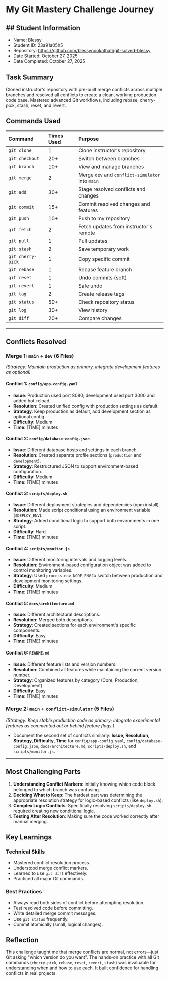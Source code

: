 # My Git Mastery Challenge Journey

## ## Student Information
- Name: Blessy
- Student ID: 23a91a05h5
- Repository: https://github.com/blessynookathati/git-solved-blessy
- Date Started: October 27, 2025
- Date Completed: October 27, 2025

## Task Summary
Cloned instructor's repository with pre-built merge conflicts across multiple branches and resolved all conflicts to create a clean, working production code base. Mastered advanced Git workflows, including rebase, cherry-pick, stash, reset, and revert.

## Commands Used

| Command | Times Used | Purpose |
| :--- | :--- | :--- |
| `git clone` | 1 | Clone instructor's repository |
| `git checkout` | 20+ | Switch between branches |
| `git branch` | 10+ | View and manage branches |
| `git merge` | 2 | Merge `dev` and `conflict-simulator` into `main` |
| `git add` | 30+ | Stage resolved conflicts and changes |
| `git commit` | 15+ | Commit resolved changes and features |
| `git push` | 10+ | Push to my repository |
| `git fetch` | 2 | Fetch updates from instructor's remote |
| `git pull` | 1 | Pull updates |
| `git stash` | 2 | Save temporary work |
| `git cherry-pick` | 1 | Copy specific commit |
| `git rebase` | 1 | Rebase feature branch |
| `git reset` | 1 | Undo commits (soft) |
| `git revert` | 1 | Safe undo |
| `git tag` | 2 | Create release tags |
| `git status` | 50+ | Check repository status |
| `git log` | 30+ | View history |
| `git diff` | 20+ | Compare changes |

---

## Conflicts Resolved

### Merge 1: `main` + `dev` (6 Files)
*(Strategy: Maintain production as primary, integrate development features as optional)*

#### Conflict 1: `config/app-config.yaml`
- **Issue**: Production used port 8080; development used port 3000 and added hot-reload.
- **Resolution**: Created unified config with production settings as default.
- **Strategy**: Keep production as default, add development section as optional config.
- **Difficulty**: Medium
- **Time**: [TIME] minutes

#### Conflict 2: `config/database-config.json`
- **Issue**: Different database hosts and settings in each branch.
- **Resolution**: Created separate profile sections (`production` and `development`).
- **Strategy**: Restructured JSON to support environment-based configuration.
- **Difficulty**: Medium
- **Time**: [TIME] minutes

#### Conflict 3: `scripts/deploy.sh`
- **Issue**: Different deployment strategies and dependencies (npm install).
- **Resolution**: Made script conditional using an environment variable (`$DEPLOY_ENV`).
- **Strategy**: Added conditional logic to support both environments in one script.
- **Difficulty**: Hard
- **Time**: [TIME] minutes

#### Conflict 4: `scripts/monitor.js`
- **Issue**: Different monitoring intervals and logging levels.
- **Resolution**: Environment-based configuration object was added to control monitoring variables.
- **Strategy**: Used `process.env.NODE_ENV` to switch between production and development monitoring settings.
- **Difficulty**: Medium
- **Time**: [TIME] minutes

#### Conflict 5: `docs/architecture.md`
- **Issue**: Different architectural descriptions.
- **Resolution**: Merged both descriptions.
- **Strategy**: Created sections for each environment's specific components.
- **Difficulty**: Easy
- **Time**: [TIME] minutes

#### Conflict 6: `README.md`
- **Issue**: Different feature lists and version numbers.
- **Resolution**: Combined all features while maintaining the correct version number.
- **Strategy**: Organized features by category (Core, Production, Development).
- **Difficulty**: Easy
- **Time**: [TIME] minutes

### Merge 2: `main` + `conflict-simulator` (5 Files)
*(Strategy: Keep stable production code as primary; integrate experimental features as commented out or behind feature flags.)*

- Document the second set of conflicts similarly: **Issue, Resolution, Strategy, Difficulty, Time** for `config/app-config.yaml`, `config/database-config.json`, `docs/architecture.md`, `scripts/deploy.sh`, and `scripts/monitor.js`.

---

## Most Challenging Parts
1. **Understanding Conflict Markers**: Initially knowing which code block belonged to which branch was confusing.
2. **Deciding What to Keep**: The hardest part was determining the appropriate resolution strategy for logic-based conflicts (like `deploy.sh`).
3. **Complex Logic Conflicts**: Specifically resolving `scripts/deploy.sh` required creating new conditional logic.
4. **Testing After Resolution**: Making sure the code worked correctly after manual merging.

## Key Learnings
### Technical Skills
- Mastered conflict resolution process.
- Understood merge conflict markers.
- Learned to use `git diff` effectively.
- Practiced all major Git commands.

### Best Practices
- Always read both sides of conflict before attempting resolution.
- Test resolved code before committing.
- Write detailed merge commit messages.
- Use `git status` frequently.
- Commit atomically (small, logical changes).

## Reflection
This challenge taught me that merge conflicts are normal, not errors—just Git asking "which version do you want". The hands-on practice with all Git commands (`cherry-pick`, `rebase`, `reset`, `revert`, `stash`) was invaluable for understanding when and how to use each. It built confidence for handling conflicts in real projects.